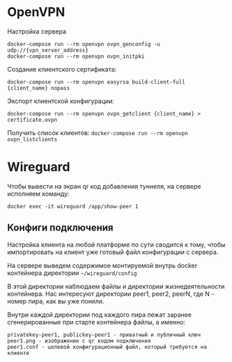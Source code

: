 # OpenVPN

Настройка сервера

```
docker-compose run --rm openvpn ovpn_genconfig -u udp://{vpn_server_address}
docker-compose run --rm openvpn ovpn_initpki
```

Создание клиентского сертификата:

`docker-compose run --rm openvpn easyrsa build-client-full {client_name} nopass`

Экспорт клиентской конфигурации:

`docker-compose run --rm openvpn ovpn_getclient {client_name} > certificate.ovpn`

Получить список клиентов:
`docker-compose run --rm openvpn ovpn_listclients`

# Wireguard

Чтобы вывести на экран qr код добавления туннеля, на сервере исполняем команду:

`docker exec -it wireguard /app/show-peer 1`

## Конфиги подключения
Настройка клиента на любой платформе по сути сводится к тому, чтобы импортировать на клиент уже готовый файл конфигурации с сервера.

На сервере выведем содержимое монтируемой внутрь docker контейнера директории `~/wireguard/config`

В этой директории наблюдаем файлы и директории жизнедеятельности контейнера. Нас интересуют директории peer1, peer2, peerN, где N - номер пира, как вы уже поняли.

Внутри каждой директории под каждого пира лежат заранее сгенерированные при старте контейнера файлы, а именно:

```
privatekey-peer1, publickey-peer1 - приватный и публичный ключ
peer1.png - изображение с qr кодом подключения
peer1.conf - целевой конфигурационный файл, который требуется на клиенте
```